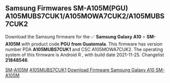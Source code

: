 <h2>Samsung Firmwares SM-A105M(PGU) A105MUBS7CUK1/A105MOWA7CUK2/A105MUBS7CUK2</h2>
Download the Samsung firmware for the ✅ <strong>Samsung Galaxy A10 </strong> ⭐ <strong>SM-A105M</strong> with product code <strong>PGU</strong> <strong> from Guatemala</strong>. This firmware has version number PDA <strong>A105MUBS7CUK1</strong> and CSC A105MOWA7CUK2. The operating system of this firmware is Android R , with build date 2021-11-25. Changelist <strong>21848546</strong>.


[SM-A105M](https://samfirm.shop/samsung/model/SM-A105M)
[A105MUBS7CUK1](https://samfirm.shop/samsung/pda/A105MUBS7CUK1)
[Download Firmware Samsung Galaxy A10 SM-A105M](https://samfirm.shop/samsung/firmware/477708)
